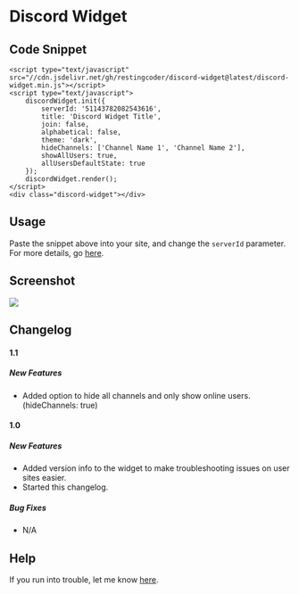 # Discord Widget
## Code Snippet
    <script type="text/javascript" src="//cdn.jsdelivr.net/gh/restingcoder/discord-widget@latest/discord-widget.min.js"></script>
    <script type="text/javascript">
        discordWidget.init({
            serverId: '51143782082543616',
            title: 'Discord Widget Title',
            join: false,
            alphabetical: false,
            theme: 'dark',
            hideChannels: ['Channel Name 1', 'Channel Name 2'],
            showAllUsers: true,
            allUsersDefaultState: true
        });
        discordWidget.render();
    </script>
    <div class="discord-widget"></div>

## Usage
Paste the snippet above into your site, and change the `serverId` parameter.
For more details, go [here](http://discord.deliriousdrunkards.com/).

## Screenshot
![](http://i.imgur.com/6zRoK2V.png)

## Changelog
#### 1.1
##### New Features
* Added option to hide all channels and only show online users. (hideChannels: true)


#### 1.0
##### New Features
* Added version info to the widget to make troubleshooting issues on user sites easier.
* Started this changelog.

##### Bug Fixes
* N/A

## Help
If you run into trouble, let me know [here](https://github.com/RestingCoder/discord-widget/issues).
